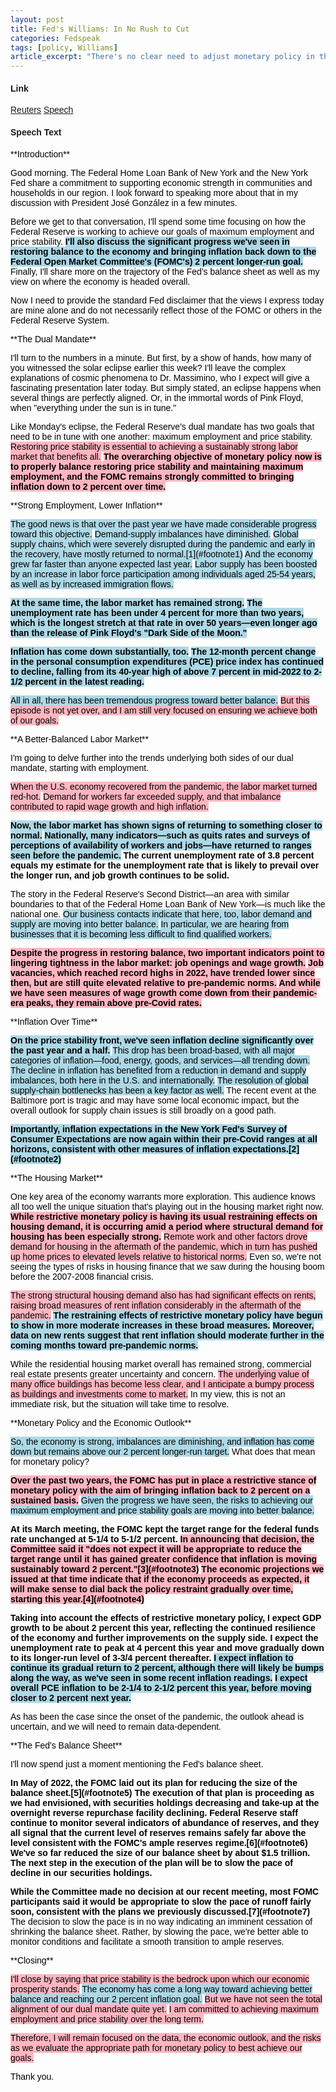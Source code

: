 ```yaml
---
layout: post
title: Fed's Williams: In No Rush to Cut
categories: Fedspeak
tags: [policy, Williams]
article_excerpt: "There's no clear need to adjust monetary policy in the very near term, New York Fed President John Williams told reporters on Thursday, a day after disappointingly strong consumer price inflation prompted traders and some analysts to predict a later start to Fed rate cuts, and likely fewer of them."
---
```


<style>
    body {
        font-family: Arial, sans-serif;
    }
    .neutral {
        color: black; /* Ensuring text color is readable */
    }
    .dovish {
        background-color: lightblue; /* Changed from color to background-color */
        color: black; /* Ensuring text color is readable */
    }
    .most-dovish {
        background-color: blue; /* Changed from color to background-color */
        color: white; /* Changing text color to white for readability */
    }
    .hawkish {
        background-color: lightpink; /* Changed from color to background-color */
        color: black; /* Ensuring text color is readable */
    }
    .most-hawkish {
        background-color: red; /* Changed from color to background-color */
        color: white; /* Changing text color to white for readability */
    }
    .bold {
        font-weight: bold;
    }
  .underscored {
  text-decoration: underline;
}

  
</style>
#### Link
[Reuters](https://www.reuters.com/markets/us/feds-williams-said-outlook-uncertain-data-will-drive-rate-decisions-2024-04-11/)
[Speech](https://www.newyorkfed.org/newsevents/speeches/2024/wil240411)

#### Speech Text
<p><span class="neutral">**Introduction**</span></p>

<p><span class="neutral">Good morning.</span> <span class="neutral">The Federal Home Loan Bank of New York and the New York Fed share a commitment to supporting economic strength in communities and households in our region.</span> <span class="neutral">I look forward to speaking more about that in my discussion with President José González in a few minutes.</span></p>

<p><span class="neutral">Before we get to that conversation, I'll spend some time focusing on how the Federal Reserve is working to achieve our goals of maximum employment and price stability.</span> <span class="dovish bold">I'll also discuss the significant progress we've seen in restoring balance to the economy and bringing inflation back down to the Federal Open Market Committee's (FOMC's) 2 percent longer-run goal.</span> <span class="neutral">Finally, I'll share more on the trajectory of the Fed's balance sheet as well as my view on where the economy is headed overall.</span></p>

<p><span class="neutral">Now I need to provide the standard Fed disclaimer that the views I express today are mine alone and do not necessarily reflect those of the FOMC or others in the Federal Reserve System.</span></p>

<p><span class="neutral">**The Dual Mandate**</span></p>

<p><span class="neutral">I'll turn to the numbers in a minute.</span> <span class="neutral">But first, by a show of hands, how many of you witnessed the solar eclipse earlier this week?</span> <span class="neutral">I'll leave the complex explanations of cosmic phenomena to Dr. Massimino, who I expect will give a fascinating presentation later today.</span> <span class="neutral">But simply stated, an eclipse happens when several things are perfectly aligned.</span> <span class="neutral">Or, in the immortal words of Pink Floyd, when "everything under the sun is in tune."</span></p>

<p><span class="neutral">Like Monday's eclipse, the Federal Reserve's dual mandate has two goals that need to be in tune with one another: maximum employment and price stability.</span> <span class="hawkish">Restoring price stability is essential to achieving a sustainably strong labor market that benefits all.</span> <span class="hawkish bold">The overarching objective of monetary policy now is to properly balance restoring price stability and maintaining maximum employment, and the FOMC remains strongly committed to bringing inflation down to 2 percent over time.</span></p>

<p><span class="neutral">**Strong Employment, Lower Inflation**</span></p>

<p><span class="dovish">The good news is that over the past year we have made considerable progress toward this objective.</span> <span class="dovish">Demand-supply imbalances have diminished.</span> <span class="dovish">Global supply chains, which were severely disrupted during the pandemic and early in the recovery, have mostly returned to normal.[1](#footnote1)</span> <span class="dovish">And the economy grew far faster than anyone expected last year.</span> <span class="dovish">Labor supply has been boosted by an increase in labor force participation among individuals aged 25-54 years, as well as by increased immigration flows.</span></p>

<p><span class="dovish bold">At the same time, the labor market has remained strong.</span> <span class="dovish bold">The unemployment rate has been under 4 percent for more than two years, which is the longest stretch at that rate in over 50 years—even longer ago than the release of Pink Floyd's "Dark Side of the Moon."</span></p>

<p><span class="dovish bold">Inflation has come down substantially, too.</span> <span class="dovish bold">The 12-month percent change in the personal consumption expenditures (PCE) price index has continued to decline, falling from its 40-year high of above 7 percent in mid-2022 to 2-1/2 percent in the latest reading.</span></p>

<p><span class="dovish">All in all, there has been tremendous progress toward better balance.</span> <span class="hawkish">But this episode is not yet over, and I am still very focused on ensuring we achieve both of our goals.</span></p>

<p><span class="neutral">**A Better-Balanced Labor Market**</span></p>

<p><span class="neutral">I'm going to delve further into the trends underlying both sides of our dual mandate, starting with employment.</span></p>

<p><span class="hawkish">When the U.S. economy recovered from the pandemic, the labor market turned red-hot.</span> <span class="hawkish">Demand for workers far exceeded supply, and that imbalance contributed to rapid wage growth and high inflation.</span></p>

<p><span class="dovish bold">Now, the labor market has shown signs of returning to something closer to normal.</span> <span class="dovish bold">Nationally, many indicators—such as quits rates and surveys of perceptions of availability of workers and jobs—have returned to ranges seen before the pandemic.</span> <span class="neutral bold">The current unemployment rate of 3.8 percent equals my estimate for the unemployment rate that is likely to prevail over the longer run, and job growth continues to be solid.</span></p>

<p><span class="neutral">The story in the Federal Reserve's Second District—an area with similar boundaries to that of the Federal Home Loan Bank of New York—is much like the national one.</span> <span class="dovish">Our business contacts indicate that here, too, labor demand and supply are moving into better balance.</span> <span class="dovish">In particular, we are hearing from businesses that it is becoming less difficult to find qualified workers.</span></p>

<p><span class="hawkish bold">Despite the progress in restoring balance, two important indicators point to lingering tightness in the labor market: job openings and wage growth.</span> <span class="hawkish bold">Job vacancies, which reached record highs in 2022, have trended lower since then, but are still quite elevated relative to pre-pandemic norms.</span> <span class="hawkish bold">And while we have seen measures of wage growth come down from their pandemic-era peaks, they remain above pre-Covid rates.</span></p>

<p><span class="neutral">**Inflation Over Time**</span></p>

<p><span class="dovish bold">On the price stability front, we've seen inflation decline significantly over the past year and a half.</span> <span class="dovish">This drop has been broad-based, with all major categories of inflation—food, energy, goods, and services—all trending down.</span> <span class="dovish">The decline in inflation has benefited from a reduction in demand and supply imbalances, both here in the U.S. and internationally.</span> <span class="dovish">The resolution of global supply-chain bottlenecks has been a key factor as well.</span> <span class="neutral">The recent event at the Baltimore port is tragic and may have some local economic impact, but the overall outlook for supply chain issues is still broadly on a good path.</span></p>

<p><span class="dovish bold">Importantly, inflation expectations in the New York Fed's Survey of Consumer Expectations are now again within their pre-Covid ranges at all horizons, consistent with other measures of inflation expectations.[2](#footnote2)</span></p>

<p><span class="neutral">**The Housing Market**</span></p>

<p><span class="neutral">One key area of the economy warrants more exploration.</span> <span class="neutral">This audience knows all too well the unique situation that's playing out in the housing market right now.</span> <span class="hawkish bold">While restrictive monetary policy is having its usual restraining effects on housing demand, it is occurring amid a period where structural demand for housing has been especially strong.</span> <span class="hawkish">Remote work and other factors drove demand for housing in the aftermath of the pandemic, which in turn has pushed up home prices to elevated levels relative to historical norms.</span> <span class="neutral">Even so, we're not seeing the types of risks in housing finance that we saw during the housing boom before the 2007-2008 financial crisis.</span></p>

<p><span class="hawkish">The strong structural housing demand also has had significant effects on rents, raising broad measures of rent inflation considerably in the aftermath of the pandemic.</span> <span class="dovish bold">The restraining effects of restrictive monetary policy have begun to show in more moderate increases in these broad measures.</span> <span class="dovish bold">Moreover, data on new rents suggest that rent inflation should moderate further in the coming months toward pre-pandemic norms.</span></p>

<p><span class="neutral">While the residential housing market overall has remained strong, commercial real estate presents greater uncertainty and concern.</span> <span class="hawkish">The underlying value of many office buildings has become less clear, and I anticipate a bumpy process as buildings and investments come to market.</span> <span class="neutral">In my view, this is not an immediate risk, but the situation will take time to resolve.</span></p>

<p><span class="neutral">**Monetary Policy and the Economic Outlook**</span></p>

<p><span class="dovish">So, the economy is strong, imbalances are diminishing, and inflation has come down but remains above our 2 percent longer-run target.</span> <span class="neutral">What does that mean for monetary policy?</span></p>

<p><span class="hawkish bold">Over the past two years, the FOMC has put in place a restrictive stance of monetary policy with the aim of bringing inflation back to 2 percent on a sustained basis.</span> <span class="dovish">Given the progress we have seen, the risks to achieving our maximum employment and price stability goals are moving into better balance.</span></p>

<p><span class="neutral bold">At its March meeting, the FOMC kept the target range for the federal funds rate unchanged at 5-1/4 to 5-1/2 percent.</span> <span class="hawkish bold">In announcing that decision, the Committee said it "does not expect it will be appropriate to reduce the target range until it has gained greater confidence that inflation is moving sustainably toward 2 percent."[3](#footnote3)</span> <span class="hawkish bold">The economic projections we issued at that time indicate that if the economy proceeds as expected, it will make sense to dial back the policy restraint gradually over time, starting this year.[4](#footnote4)</span></p>

<p><span class="neutral bold">Taking into account the effects of restrictive monetary policy, I expect GDP growth to be about 2 percent this year, reflecting the continued resilience of the economy and further improvements on the supply side.</span> <span class="neutral bold">I expect the unemployment rate to peak at 4 percent this year and move gradually down to its longer-run level of 3-3/4 percent thereafter.</span> <span class="dovish bold">I expect inflation to continue its gradual return to 2 percent, although there will likely be bumps along the way, as we've seen in some recent inflation readings.</span> <span class="dovish bold">I expect overall PCE inflation to be 2-1/4 to 2-1/2 percent this year, before moving closer to 2 percent next year.</span></p>

<p><span class="neutral">As has been the case since the onset of the pandemic, the outlook ahead is uncertain, and we will need to remain data-dependent.</span></p>

<p><span class="neutral">**The Fed's Balance Sheet**</span></p>

<p><span class="neutral">I'll now spend just a moment mentioning the Fed's balance sheet.</span></p>

<p><span class="neutral bold">In May of 2022, the FOMC laid out its plan for reducing the size of the balance sheet.[5](#footnote5)</span> <span class="neutral bold">The execution of that plan is proceeding as we had envisioned, with securities holdings decreasing and take-up at the overnight reverse repurchase facility declining.</span> <span class="neutral bold">Federal Reserve staff continue to monitor several indicators of abundance of reserves, and they all signal that the current level of reserves remains safely far above the level consistent with the FOMC's ample reserves regime.[6](#footnote6)</span> <span class="neutral bold">We've so far reduced the size of our balance sheet by about $1.5 trillion.</span> <span class="neutral bold">The next step in the execution of the plan will be to slow the pace of decline in our securities holdings.</span></p>

<p><span class="neutral bold">While the Committee made no decision at our recent meeting, most FOMC participants said it would be appropriate to slow the pace of runoff fairly soon, consistent with the plans we previously discussed.[7](#footnote7)</span> <span class="neutral">The decision to slow the pace is in no way indicating an imminent cessation of shrinking the balance sheet.</span> <span class="neutral">Rather, by slowing the pace, we're better able to monitor conditions and facilitate a smooth transition to ample reserves.</span></p>

<p><span class="neutral">**Closing**</span></p>

<p><span class="hawkish">I'll close by saying that price stability is the bedrock upon which our economic prosperity stands.</span> <span class="dovish">The economy has come a long way toward achieving better balance and reaching our 2 percent inflation goal.</span> <span class="hawkish">But we have not seen the total alignment of our dual mandate quite yet.</span> <span class="hawkish">I am committed to achieving maximum employment and price stability over the long term.</span></p>

<p><span class="hawkish">Therefore, I will remain focused on the data, the economic outlook, and the risks as we evaluate the appropriate path for monetary policy to best achieve our goals.</span></p>

<p><span class="neutral">Thank you.</span></p>

  

